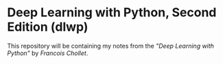 # Deep Learning with Python, Second Edition (dlwp)

This repository will be containing my notes from the _"Deep Learning with Python"_ by _Francois Chollet_.
